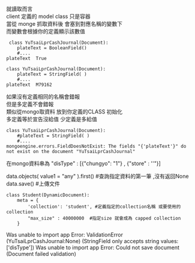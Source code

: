 
就讀取而言    
client 定義的 model  class  只是容器    
 當從 monge 抓取資料後 會塞到對應名稱的變數下    
 而變數會根據你的定義顯示該數值   
```
 class YuTsaiLprCashJournal(Document):
    plateText = BooleanField()
    #....
plateText  True
```
```
class YuTsaiLprCashJournal(Document):
    plateText = StringField( )
    #....
plateText  M79162
```
如果沒有定義相同的名稱會錯報    
但是多定義不會錯報    
類似從mongo取資料  放到你定義的CLASS 初始化     
多定義等於宣告沒給值  少定義是多給值  
```
class YuTsaiLprCashJournal(Document):
    #plateText = StringField( )
    #....
mongoengine.errors.FieldDoesNotExist: The fields "{'plateText'}" do not exist on the document "YuTsaiLprCashJournal"
```
在mongo資料串為  "disType" : [{"chungyo": "1"} , {"store" : ''"}]    


data.objects( value1 = "any" ).first()    #查詢指定資料的第一筆 ,沒有返回None    
data.save()  #上傳文件

```
class Student(DynamicDocument):
    meta = {
        'collection': 'student', #定義指定的collection名稱 或要使用的collection
        "max_size" : 40000000  #指定size 就會成為 capped collection
    }
```
Was unable to import app Error: ValidationError (YuTsaiLprCashJournal:None) (StringField only accepts string values: ['disType'])
Was unable to import app Error: Could not save document (Document failed validation)
